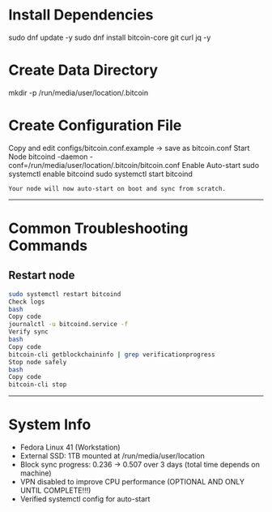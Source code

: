 # Install Dependencies

sudo dnf update -y
sudo dnf install bitcoin-core git curl jq -y

# Create Data Directory

mkdir -p /run/media/user/location/.bitcoin

# Create Configuration File

Copy and edit configs/bitcoin.conf.example → save as bitcoin.conf
Start Node
bitcoind -daemon -conf=/run/media/user/location/.bitcoin/bitcoin.conf
Enable Auto-start
sudo systemctl enable bitcoind
sudo systemctl start bitcoind

```
Your node will now auto-start on boot and sync from scratch.
```

---

# Common Troubleshooting Commands

## Restart node

```bash
sudo systemctl restart bitcoind
Check logs
bash
Copy code
journalctl -u bitcoind.service -f
Verify sync
bash
Copy code
bitcoin-cli getblockchaininfo | grep verificationprogress
Stop node safely
bash
Copy code
bitcoin-cli stop
```

---

# System Info

- Fedora Linux 41 (Workstation)
- External SSD: 1TB mounted at /run/media/user/location
- Block sync progress: 0.236 → 0.507 over 3 days (total time depends on machine)
- VPN disabled to improve CPU performance (OPTIONAL AND ONLY UNTIL COMPLETE!!!)
- Verified systemctl config for auto-start
